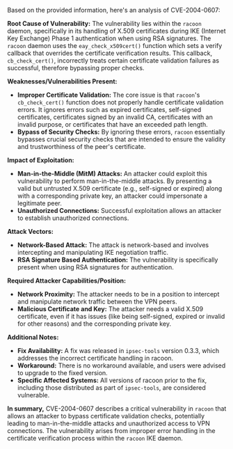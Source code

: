 Based on the provided information, here's an analysis of CVE-2004-0607:

**Root Cause of Vulnerability:**
The vulnerability lies within the `racoon` daemon, specifically in its handling of X.509 certificates during IKE (Internet Key Exchange) Phase 1 authentication when using RSA signatures. The `racoon` daemon uses the `eay_check_x509cert()` function which sets a verify callback that overrides the certificate verification results. This callback, `cb_check_cert()`, incorrectly treats certain certificate validation failures as successful, therefore bypassing proper checks.

**Weaknesses/Vulnerabilities Present:**
- **Improper Certificate Validation:**  The core issue is that `racoon`'s `cb_check_cert()` function does not properly handle certificate validation errors. It ignores errors such as expired certificates, self-signed certificates, certificates signed by an invalid CA, certificates with an invalid purpose, or certificates that have an exceeded path length.
- **Bypass of Security Checks:** By ignoring these errors, `racoon` essentially bypasses crucial security checks that are intended to ensure the validity and trustworthiness of the peer's certificate.

**Impact of Exploitation:**
- **Man-in-the-Middle (MitM) Attacks:** An attacker could exploit this vulnerability to perform man-in-the-middle attacks. By presenting a valid but untrusted X.509 certificate (e.g., self-signed or expired) along with a corresponding private key, an attacker could impersonate a legitimate peer.
- **Unauthorized Connections:** Successful exploitation allows an attacker to establish unauthorized connections.

**Attack Vectors:**
- **Network-Based Attack:** The attack is network-based and involves intercepting and manipulating IKE negotiation traffic.
- **RSA Signature Based Authentication:** The vulnerability is specifically present when using RSA signatures for authentication.

**Required Attacker Capabilities/Position:**
- **Network Proximity:** The attacker needs to be in a position to intercept and manipulate network traffic between the VPN peers.
- **Malicious Certificate and Key:** The attacker needs a valid X.509 certificate, even if it has issues (like being self-signed, expired or invalid for other reasons) and the corresponding private key.

**Additional Notes:**
- **Fix Availability:** A fix was released in `ipsec-tools` version 0.3.3, which addresses the incorrect certificate handling in racoon.
- **Workaround:** There is no workaround available, and users were advised to upgrade to the fixed version.
- **Specific Affected Systems:** All versions of racoon prior to the fix, including those distributed as part of `ipsec-tools`, are considered vulnerable.

**In summary,** CVE-2004-0607 describes a critical vulnerability in `racoon` that allows an attacker to bypass certificate validation checks, potentially leading to man-in-the-middle attacks and unauthorized access to VPN connections. The vulnerability arises from improper error handling in the certificate verification process within the `racoon` IKE daemon.